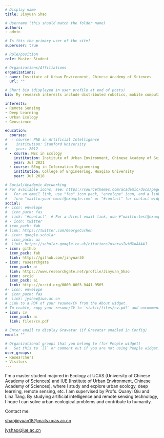 ```yaml
---
# Display name
title: Jinyuan Shao

# Username (this should match the folder name)
authors:
- admin

# Is this the primary user of the site?
superuser: true

# Role/position
role: Master Student

# Organizations/Affiliations
organizations:
- name: Institute of Urban Environment, Chinese Academy of Sciences
  url: ""

# Short bio (displayed in user profile at end of posts)
bio: My research interests include distributed robotics, mobile computing and programmable matter.

interests:
- Remote Sensing
- Deep Learning
- Urban Ecology
- Geoscience

education:
  courses:
#  - course: PhD in Artificial Intelligence
#    institution: Stanford University
#    year: 2012
  - course: MSc in Ecology
    institution: Institute of Urban Environment, Chinese Academy of Sciences
    year: Jul 2021
  - course: BEng in Information Engineering 
    institution: College of Engineering, Huaqiao University
    year: Jul 2018

# Social/Academic Networking
# For available icons, see: https://sourcethemes.com/academic/docs/page-builder/#icons
#   For an email link, use "fas" icon pack, "envelope" icon, and a link in the
#   form "mailto:your-email@example.com" or "#contact" for contact widget.
social:
#- icon: envelope
#  icon_pack: fas
#  link: '#contact'  # For a direct email link, use #"mailto:test@example.org".
# - icon: twitter
# icon_pack: fab
# link: https://twitter.com/GeorgeCushen
#- icon: google-scholar
#  icon_pack: ai
#  link: https://scholar.google.co.uk/citations?user=sIwtMXoAAAAJ
- icon: github
  icon_pack: fab
  link: https://github.com/jinyuan30
- icon: researchgate
  icon_pack: ai
  link: https://www.researchgate.net/profile/Jinyuan_Shao
- icon: orcid
  icon_pack: ai
  link: https://orcid.org/0000-0003-0441-9565
#- icon: envelope
#  icon_pack: fas
#  link: jyshao@iue.ac.cn
# Link to a PDF of your resume/CV from the About widget.
# To enable, copy your resume/CV to `static/files/cv.pdf` and uncomment the lines below.
- icon: cv
  icon_pack: ai
  link: files/cv.pdf

# Enter email to display Gravatar (if Gravatar enabled in Config)
email: ""

# Organizational groups that you belong to (for People widget)
#   Set this to `[]` or comment out if you are not using People widget.
user_groups:
- Researchers
- Visitors
---
```


I'm a master student majored in Ecology at UCAS (University of Chinese Academy of Sciences) and IUE (Institute of Urban Environment, Chinese Academy of Sciences), where I study and explore urban ecology, deep learning, remote sensing, etc. I am supervised by Profs. Quanyi Qiu and Lina Tang. By studying artificial intelligence and remote sensing technology, I hope I can solve urban ecological problems and contribute to humanity.



Contact me: 

shaojinyuan18@mails.ucas.ac.cn

jyshao@iue.ac.cn